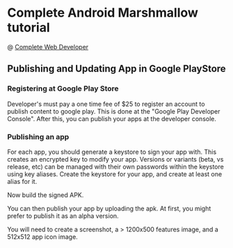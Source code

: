 # Complete Android Marshmallow tutorial
@ [Complete Web Developer](http://www.completewebdeveloper.com)

## Publishing and Updating App in Google PlayStore

### Registering at Google Play Store

Developer's must pay a one time fee of $25 to register an account to publish content to google play. This is done at the "Google Play Developer Console". After this, you can publish your apps at the developer console.

### Publishing an app

For each app, you should generate a keystore to sign your app with. This creates an encrypted key to modify your app. Versions or variants (beta, vs release, etc) can be managed with their own passwords within the keystore using key aliases. Create the keystore for your app, and create at least one alias for it.

Now build the signed APK.

You can then publish your app by uploading the apk. At first, you might prefer to publish it as an alpha version.

You will need to create a screenshot, a > 1200x500 features image, and a 512x512 app icon image. 
